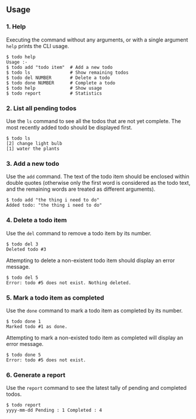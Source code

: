## Usage

### 1. Help

Executing the command without any arguments, or with a single argument `help` prints the CLI usage.

```
$ todo help
Usage :-
$ todo add "todo item"  # Add a new todo
$ todo ls               # Show remaining todos
$ todo del NUMBER       # Delete a todo
$ todo done NUMBER      # Complete a todo
$ todo help             # Show usage
$ todo report           # Statistics
```

### 2. List all pending todos

Use the `ls` command to see all the todos that are not yet complete. The most recently added todo should be displayed first.

```
$ todo ls
[2] change light bulb
[1] water the plants
```

### 3. Add a new todo

Use the `add` command. The text of the todo item should be enclosed within double quotes (otherwise only the first word is considered as the todo text, and the remaining words are treated as different arguments).

```
$ todo add "the thing i need to do"
Added todo: "the thing i need to do"
```

### 4. Delete a todo item

Use the `del` command to remove a todo item by its number.

```
$ todo del 3
Deleted todo #3
```

Attempting to delete a non-existent todo item should display an error message.

```
$ todo del 5
Error: todo #5 does not exist. Nothing deleted.
```

### 5. Mark a todo item as completed

Use the `done` command to mark a todo item as completed by its number.

```
$ todo done 1
Marked todo #1 as done.
```

Attempting to mark a non-existed todo item as completed will display an error message.

```
$ todo done 5
Error: todo #5 does not exist.
```

### 6. Generate a report

Use the `report` command to see the latest tally of pending and completed todos.

```
$ todo report
yyyy-mm-dd Pending : 1 Completed : 4
```
